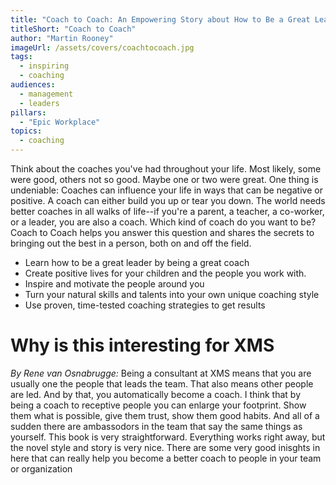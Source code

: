 ```yaml
---
title: "Coach to Coach: An Empowering Story about How to Be a Great Leader" 
titleShort: "Coach to Coach"
author: "Martin Rooney"
imageUrl: /assets/covers/coachtocoach.jpg
tags:
  - inspiring
  - coaching
audiences: 
  - management
  - leaders
pillars:
  - "Epic Workplace"
topics:
  - coaching
---
```


Think about the coaches you've had throughout your life. Most likely, some were good, others not so good. Maybe one or two were great. One thing is undeniable: Coaches can influence your life in ways that can be negative or positive. A coach can either build you up or tear you down. The world needs better coaches in all walks of life--if you're a parent, a teacher, a co-worker, or a leader, you are also a coach. Which kind of coach do you want to be? Coach to Coach helps you answer this question and shares the secrets to bringing out the best in a person, both on and off the field.

* Learn how to be a great leader by being a great coach 
* Create positive lives for your children and the people you work with. 
* Inspire and motivate the people around you 
* Turn your natural skills and talents into your own unique coaching style 
* Use proven, time-tested coaching strategies to get results 

# Why is this interesting for XMS

*By Rene van Osnabrugge:*
Being a consultant at XMS means that you are usually one the people that leads the team. That also means other people are led. And by that, you automatically become a coach. I think that by being a coach to receptive people you can enlarge your footprint. Show them what is possible, give them trust, show them good habits. And all of a sudden there are ambassodors in the team that say the same things as yourself. This book is very straightforward. Everything works right away, but the novel style and story is very nice. There are some very good inisghts in here that can really help you become a better coach to people in your team or organization